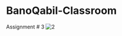# BanoQabil-Classroom
Assignment # 3 
![2](https://github.com/Sami-678/BanoQabil-Classroom/assets/154629555/91a9e023-8154-4a13-8aab-9e73ad1748ee)
